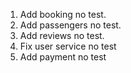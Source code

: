 1. Add booking no test.
2. Add passengers no test.
3. Add reviews no test.
4. Fix user service no test
5. Add payment no test